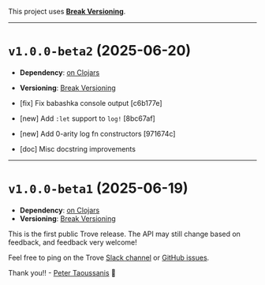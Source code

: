 This project uses [**Break Versioning**](https://www.taoensso.com/break-versioning).

---

# `v1.0.0-beta2` (2025-06-20)

- **Dependency**: [on Clojars](https://clojars.org/com.taoensso/trove/versions/1.0.0-beta2)
- **Versioning**: [Break Versioning](https://www.taoensso.com/break-versioning)

- \[fix] Fix babashka console output \[c6b177e]
- \[new] Add `:let` support to `log!` \[8bc67af]
- \[new] Add 0-arity log fn constructors \[971674c]
- \[doc] Misc docstring improvements

---
# `v1.0.0-beta1` (2025-06-19)

- **Dependency**: [on Clojars](https://clojars.org/com.taoensso/trove/versions/1.0.0-beta1)
- **Versioning**: [Break Versioning](https://www.taoensso.com/break-versioning)

This is the first public Trove release. The API may still change based on feedback, and feedback very welcome!

Feel free to ping on the Trove [Slack channel](http://taoensso.com/trove/slack) or [GitHub issues](https://github.com/taoensso/trove/issues).

Thank you!! - [Peter Taoussanis](https://www.taoensso.com) 🙏